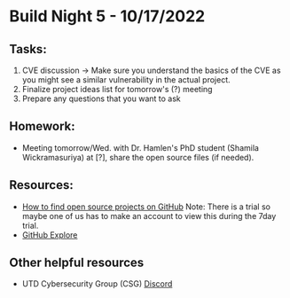 # Build Night 5 - 10/17/2022


## Tasks:
1) CVE discussion -> Make sure you understand the basics of the CVE as you might see a similar vulnerability in the actual project.
2) Finalize project ideas list for tomorrow's (?) meeting 
3) Prepare any questions that you want to ask

## Homework:
- Meeting tomorrow/Wed. with Dr. Hamlen's PhD student (Shamila Wickramasuriya) at [?], share the open source files (if needed).


## Resources:
- [How to find open source projects on GitHub](https://teamtreehouse.com/library/github-basics/how-to-find-an-open-source-project)
Note: There is a trial so maybe one of us has to make an account to view this during the 7day trial.
- [GitHub Explore](https://github.com/explore)

## Other helpful resources
- UTD Cybersecurity Group (CSG) [Discord](https://discord.gg/25g6jPcAuA)

